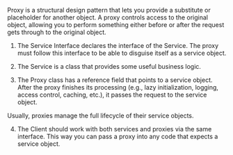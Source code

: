 Proxy is a structural design pattern that lets you provide a substitute or placeholder for another object. 
A proxy controls access to the original object, allowing you to perform something either before or after the request gets through to the original object.

1. The Service Interface declares the interface of the Service. The proxy must follow this interface to be able to disguise itself as a service object.

2. The Service is a class that provides some useful business logic.

3. The Proxy class has a reference field that points to a service object. After the proxy finishes its processing (e.g., lazy initialization, logging, access control, caching, etc.), it passes the request to the service object.

Usually, proxies manage the full lifecycle of their service objects.

4. The Client should work with both services and proxies via the same interface. This way you can pass a proxy into any code that expects a service object.
